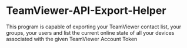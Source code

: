 # TeamViewer-API-Export-Helper
This program is capable of exporting your TeamViewer contact list, your groups, your users and list the current online state of all your devices associated with the given TeamViewer Account Token
